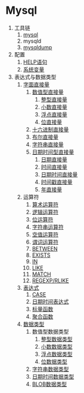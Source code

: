 # Mysql

1. 工具链
    1. [mysql](mysql.md)
    1. mysqld
    1. [mysqldump](mysqldump.md)
1. 配置
    1. [HELP语句](grammar/help-statement.md)
    1. [系统变量](variable/system-variable.md)
1. 表达式与数据类型
    1. [字面直接量](expression/literal.md)
		1. [数值型直接量](expression/literal.md#数值型直接量)
			1. [整型直接量](expression/literal.md#整型直接量)
			1. [小数直接量](expression/literal.md#小数直接量)
			1. [浮点直接量](expression/literal.md#浮点直接量)
			1. [位直接量](expression/literal.md#位直接量)
		1. [十六进制直接量](expression/literal.md#十六进制直接量)
		1. [布尔直接量](expression/literal.md#布尔直接量)
		1. [字符串直接量](expression/literal.md#字符串直接量)
		1. [日期时间型直接量](expression/literal.md#日期时间型直接量)
			1. [日期直接量](expression/literal.md#日期直接量)
			1. [时间直接量](expression/literal.md#时间直接量)
			1. [日期时间直接量](expression/literal.md#日期时间直接量)
			1. [时间戳直接量](expression/literal.md#时间戳直接量)
			1. [年直接量](expression/literal.md#年直接量)
	1. 运算符
		1. [算术运算符](expression/base-operator.md#算术运算符)
		1. [逻辑运算符](expression/base-operator.md#逻辑运算符)
		1. [位运算符](expression/base-operator.md#位运算符)
		1. [字符串运算符](expression/base-operator.md#字符串运算符)
		1. [空值运算符](expression/base-operator.md#空值运算符)
		1. [谓词运算符](expression/predicate-expression.md)
		1. [BETWEEN](expression/between-expression.md)
		1. [EXISTS](expression/exists-expression.md)
		1. [IN](expression/in-expression.md)
		1. [LIKE](expression/like-expression.md)
		1. [MATCH](expression/match-expression.md)
		1. [REGEXP/RLIKE](expression/regexp-expression.md)
	1. [表达式](expression)
		1. [CASE](expression/case-expression.md)
		1. [日期时间表达式](expression/datetime-expression.md)
		1. [标量函数](scalar-function)
		1. [聚合函数](expression/aggregation-function.md)
	1. [数据类型](datatype)
		1. 数值型数据类型
			1. [整型数据类型](datatype/integer-type.md)
			1. [小数数据类型](datatype/decimal-type.md)
			1. [浮点数据类型](datatype/float-type.md)
			1. [位数据类型](datatype/bit-type.md)
		1. [字符串数据类型](datatype/string-type.md)
		1. [日期时间数据类型](datatype/temporal-type.md)
		1. [BLOB数据类型](datatype/blob-type.md)